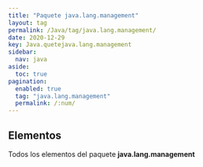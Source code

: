 ```yaml
---
title: "Paquete java.lang.management"
layout: tag
permalink: /Java/tag/java.lang.management/
date: 2020-12-29
key: Java.quetejava.lang.management
sidebar: 
  nav: java
aside: 
  toc: true
pagination: 
  enabled: true
  tag: "java.lang.management"
  permalink: /:num/
---
```


<h2>Elementos</h2>
Todos los elementos del paquete <strong>java.lang.management</strong>
